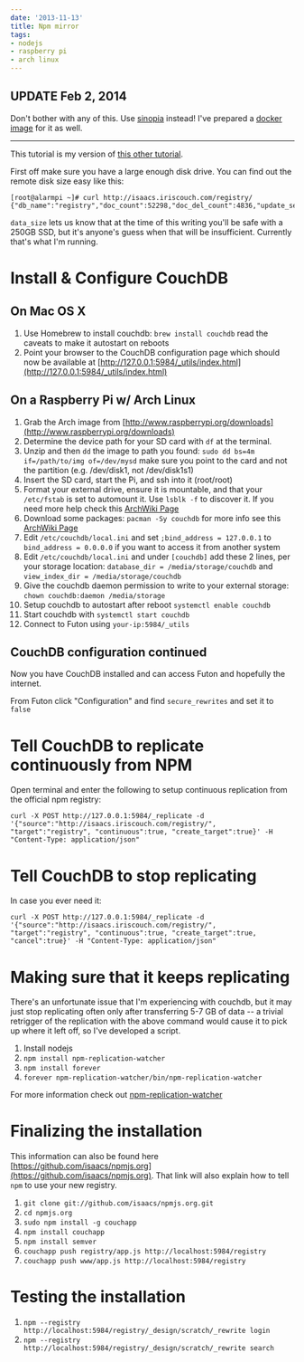 ```yaml
---
date: '2013-11-13'
title: Npm mirror
tags:
- nodejs
- raspberry pi
- arch linux
---
```


## UPDATE Feb 2, 2014

Don't bother with any of this. Use [sinopia](https://github.com/rlidwka/sinopia) instead! I've prepared a [docker image](https://hub.docker.com/r/keyvanfatehi/sinopia/) for it as well.

---

This tutorial is my version of [this other tutorial](http://clock.co.uk/tech-blogs/how-to-create-a-private-npmjs-repository).

First off make sure you have a large enough disk drive. You can find out the remote disk size easy like this:

```
[root@alarmpi ~]# curl http://isaacs.iriscouch.com/registry/
{"db_name":"registry","doc_count":52298,"doc_del_count":4836,"update_seq":861940,"purge_seq":0,"compact_running":false,"disk_size":214735753351,"data_size":174529391409,"instance_start_time":"1387441403828175","disk_format_version":6,"committed_update_seq":861940}
```

`data_size` lets us know that at the time of this writing you'll be safe
with a 250GB SSD, but it's anyone's guess when that will be
insufficient. Currently that's what I'm running.

# Install & Configure CouchDB

## On Mac OS X

1. Use Homebrew to install couchdb: `brew install couchdb` read the
   caveats to make it autostart on reboots
2. Point your browser to the CouchDB configuration page which should now be available at [http://127.0.0.1:5984/_utils/index.html](http://127.0.0.1:5984/_utils/index.html)

## On a Raspberry Pi w/ Arch Linux

1. Grab the Arch image from [http://www.raspberrypi.org/downloads](http://www.raspberrypi.org/downloads)
2. Determine the device path for your SD card with `df` at the terminal.
2. Unzip and then `dd` the image to path you found: `sudo dd bs=4m
   if=/path/to/img of=/dev/mysd` make sure you point to the card and not
the partition (e.g. /dev/disk1, not /dev/disk1s1)
3. Insert the SD card, start the Pi, and ssh into it (root/root)
8. Format your external drive, ensure it is mountable,
   and that your `/etc/fstab` is set to
   automount it. Use `lsblk -f` to discover it. If you need more help check
this [ArchWiki Page](https://wiki.archlinux.org/index.php/USB_Storage_Devices)
4. Download some packages: `pacman -Sy couchdb` for more info see this [ArchWiki Page](https://wiki.archlinux.org/index.php/couchdb)
6. Edit `/etc/couchdb/local.ini` and set `;bind_address = 127.0.0.1` to `bind_address = 0.0.0.0` if you want to access it from another system
7. Edit `/etc/couchdb/local.ini` and under `[couchdb]` add these 2 lines, per your storage location:
   `database_dir = /media/storage/couchdb` and `view_index_dir = /media/storage/couchdb`
8. Give the couchdb daemon permission to write to your external storage:
   `chown couchdb:daemon /media/storage`
6. Setup couchdb to autostart after reboot `systemctl enable couchdb`
5. Start couchdb with `systemctl start couchdb`
7. Connect to Futon using `your-ip:5984/_utils`

## CouchDB configuration continued

Now you have CouchDB installed and can access Futon and hopefully the
internet.

From Futon click "Configuration" and find `secure_rewrites` and set it to `false`

# Tell CouchDB to replicate continuously from NPM

Open terminal and enter the following to setup continuous replication
   from the official npm registry:

```
curl -X POST http://127.0.0.1:5984/_replicate -d '{"source":"http://isaacs.iriscouch.com/registry/", "target":"registry", "continuous":true, "create_target":true}' -H "Content-Type: application/json" 
```

# Tell CouchDB to stop replicating

In case you ever need it:

```
curl -X POST http://127.0.0.1:5984/_replicate -d '{"source":"http://isaacs.iriscouch.com/registry/", "target":"registry", "continuous":true, "create_target":true, "cancel":true}' -H "Content-Type: application/json" 
```

# Making sure that it keeps replicating

There's an unfortunate issue that I'm experiencing with couchdb, but it may
just stop replicating often only after transferring 5-7 GB of
data -- a trivial retrigger of the replication with the above command 
would cause it to pick up where it left off, so I've developed a script.

1. Install nodejs
2. `npm install npm-replication-watcher`
3. `npm install forever`
4. `forever npm-replication-watcher/bin/npm-replication-watcher`

For more information check out
[npm-replication-watcher](https://github.com/kfatehi/npm-replication-watcher)

# Finalizing the installation

This information can also be found here [https://github.com/isaacs/npmjs.org](https://github.com/isaacs/npmjs.org). That link will also explain how to tell `npm` to use your new registry.

1. `git clone git://github.com/isaacs/npmjs.org.git`
2. `cd npmjs.org`
3. `sudo npm install -g couchapp`
4. `npm install couchapp`
5. `npm install semver`
6. `couchapp push registry/app.js http://localhost:5984/registry`
7. `couchapp push www/app.js http://localhost:5984/registry` 

# Testing the installation

1. `npm --registry http://localhost:5984/registry/_design/scratch/_rewrite login`
2. `npm --registry http://localhost:5984/registry/_design/scratch/_rewrite search`

